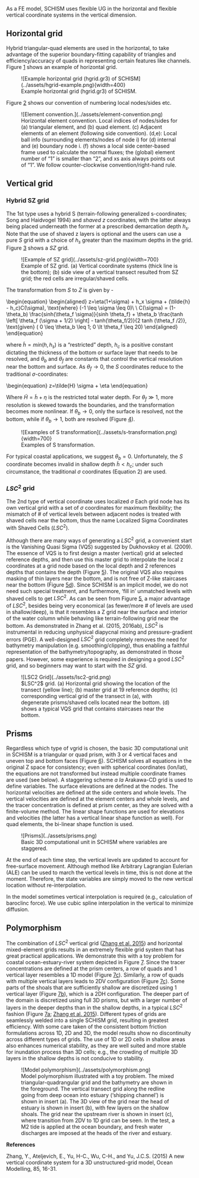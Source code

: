 As a FE model, SCHISM uses flexible UG in the horizontal and flexible vertical coordinate systems in the vertical dimension. 

## Horizontal grid
Hybrid triangular-quad elements are used in the horizontal, to take advantage of the superior boundary-fitting capability of triangles and efficiency/accuracy of quads in representing certain features like channels. Figure [1](#figure01) shows an example of horizontal grid.

<figure markdown id="figure01">
![Example horizontal grid (hgrid.gr3) of SCHISM](../assets/hgrid-example.png){width=400}
<figcaption>Example horizontal grid (hgrid.gr3) of SCHISM.</figcaption>
</figure>

Figure [2](#figure02) shows our convention of numbering local nodes/sides etc.

<figure markdown id="figure02">
![Element convention.](../assets/element-convention.png)
<figcaption>Horizontal element convention. Local indices of nodes/sides for (a) triangular element, and (b) quad element. (c) Adjacent elements of an element (following side convention). (d,e): Local ball info (surrounding elements/nodes of node i) for (d) internal and (e) boundary node i. (f) shows a local side center-based frame used to calculate the normal fluxes; the (global) element number of “1” is smaller than “2”, and xs axis always points out of “1”. We follow counter-clockwise convention/right-hand rule.</figcaption>
</figure>

## Vertical grid
### Hybrid SZ grid
The 1st type uses a hybrid S (terrain-following generalized s-coordinates; Song and Haidvogel 1994) and _shaved z_ coordinates, with the latter always being placed underneath the former at a prescribed demarcation depth $h_s$. Note that the use of shaved z layers is optional and the users can use a pure $S$ grid with a choice of $h_s$ greater than the maximum depths in the grid. Figure [3](#figure03) shows a $SZ$ grid.

<figure markdown id="figure03">
![Example of SZ grid](../assets/sz-grid.png){width=700}
<figcaption> Example of SZ grid. (a) Vertical coordinate systems (thick line is the bottom); (b) side view of a vertical transect resulted from SZ grid; the red cells are irregular/shaved cells.</figcaption>
</figure>

The transformation from $S$ to $Z$ is given by - 

\begin{equation}
\begin{aligned}
z=\eta(1+\sigma) + h_x \sigma + (\tilde{h} - h_c)C(\sigma), \text{where} (-1 \leq \sigma \leq 0)\\
\\
C(\sigma) = (1-\theta_b) \frac{sinh(\theta_f \sigma)}{sinh \theta_f} + \theta_b \frac{tanh \left[ \theta_f (\sigma + 1/2) \right] - tanh(\theta_f/2)}{2 tanh (\theta_f /2)}, \text{given} ( 0 \leq \theta_b \leq 1; 0 \lt \theta_f \leq 20)
\end{aligned}
\end{equation}

where $\tilde{h} = min(h, h_s)$ is a “restricted” depth, $h_c$ is a positive constant dictating the thickness of the bottom or surface layer that needs to be resolved, and $\theta_b$ and $\theta_f$ are constants that control the vertical resolution near the bottom and surface. As $\theta_f \rightarrow 0$, the $S$ coordinates reduce to the traditional $\sigma$-coordinates:

\begin{equation}
z=\tilde{H} \sigma + \eta
\end{equation}

Where $\tilde{H} = \tilde{h} + \eta$ is the restricted total water depth. For $\theta_f \gg 1$, more resolution is skewed towards the boundaries, and the transformation becomes more nonlinear. If $\theta_b \rightarrow 0$, only the surface is resolved, not the bottom, while if $\theta_b \rightarrow 1$, both are resolved (Figure [4](#figure04)).

<figure markdown id="figure04">
![Examples of S transformation](../assets/s-transformation.png){width=700}
<figcaption> Examples of S transformation.</figcaption>
</figure>

For typical coastal applications, we suggest $\theta_b = 0$. Unfortunately, the $S$ coordinate becomes invalid in shallow depth $\tilde{h} \lt h_c$; under such circumstance, the traditional $\sigma$ coordinates (Equation 2) are used.

### $LSC^2$ grid
The 2nd type of vertical coordinate uses localized $\sigma$ Each grid node has its own vertical grid with a set of $\sigma$ coordinates for maximum flexibility; the mismatch of # of vertical levels between adjacent nodes is treated with shaved cells near the bottom, thus the name Localized Sigma Coordinates with Shaved Cells ($LSC^2$).

Although there are many ways of generating a $LSC^2$ grid, a convenient start is the Vanishing Quasi Sigma (VQS) suggested by Dukhovskoy et al. (2009). The essence of VQS is to first design a master (vertical) grid at selected reference depths, and then use this master grid to interpolate the local z coordinates at a grid node based on the local depth and 2 references depths that contains the depth (Figure [5](#figure05)). The original VQS also requires masking of thin layers near the bottom, and is not free of Z-like staircases near the bottom (Figure [5d](#figure05)). Since SCHISM is an implicit model, we do not need such special treatment, and furthermore, ‘fill in’ unmatched levels with shaved cells to get $LSC^2$. As can be seen from Figure [5](#figure05), a major advantage of $LSC^2$, besides being very economical (as fewer/more # of levels are used in shallow/deep), is that it resembles a Z grid near the surface and interior of the water column while behaving like terrain-following grid near the bottom. As demonstrated in Zhang et al. (2015, 2016ab), $LSC^2$ is instrumental in reducing unphysical diapycnal mixing and pressure-gradient errors (PGE). A well-designed $LSC^2$ grid completely removes the need for bathymetry manipulation (e.g. smoothing/clipping), thus enabling a faithful representation of the bathymetry/topography, as demonstrated in those papers. However, some experience is required in designing a good $LSC^2$ grid, and so beginners may want to start with the $SZ$ grid.

<figure markdown id="figure05">
![LSC2 Grid](../assets/lsc2-grid.png)
<figcaption>$LSC^2$ grid. (a) Horizontal grid showing the location of the transect (yellow line); (b) master grid at 19 reference depths; (c) corresponding vertical grid of the transect in (a), with degenerate prisms/shaved cells located near the bottom. (d) shows a typical VQS grid that contains staircases near the bottom.</figcaption>
</figure>

## Prisms
Regardless which type of vgrid is chosen, the basic 3D computational unit in SCHISM is a triangular or quad prism, with 3 or 4 vertical faces and uneven top and bottom faces (Figure [6](#figure06)). SCHISM solves all equations in the original Z space for consistency; even with spherical coordinates (lon/lat), the equations are not transformed but instead multiple coordinate frames are used (see below). A staggering scheme _a la_ Arakawa-CD grid is used to define variables. The surface elevations are defined at the nodes. The horizontal velocities are defined at the side centers and whole levels. The vertical velocities are defined at the element centers and whole levels, and the tracer concentration is defined at prism center, as they are solved with a finite-volume method. The linear shape functions are used for elevations and velocities (the latter has a vertical linear shape function as well). For quad elements, the bi-linear shape function is used.

<figure markdown id="figure06">
![Prisms](../assets/prisms.png)
<figcaption>Basic 3D computational unit in SCHISM where variables are staggered.</figcaption>
</figure>

At the end of each time step, the vertical levels are updated to account for free-surface movement. Although method like Arbitrary Lagrangian Eulerian (ALE) can be used to march the vertical levels in time, this is not done at the moment. Therefore, the state variables are simply moved to the new vertical location without re-interpolation.

In the model sometimes vertical interpolation is required (e.g., calculation of baroclinc force). We use cubic spline interpolation in the vertical to minimize diffusion.

## Polymorphism
The combination of $LSC^2$ vertical grid ([Zhang et al. 2015](#zhang2015)) and horizontal mixed-element grids results in an extremely flexible grid system that has great practical applications. We demonstrate this with a toy problem for coastal ocean-estuary-river system depicted in Figure [7](#figure07). Since the tracer concentrations are defined at the prism centers, a row of quads and 1 vertical layer resembles a 1D model (Figure [7c](#figure07)). Similarly, a row of quads with multiple vertical layers leads to 2DV configuration (Figure [7c](#figure07)). Some parts of the shoals that are sufficiently shallow are discretized using 1 vertical layer (Figure [7b](#figure07)), which is a 2DH configuration. The deeper part of the domain is discretized using full 3D prisms, but with a larger number of layers in the deeper depths than in the shallow depths, in a typical $LSC^2$ fashion (Figure [7a](#figure07); [Zhang et al. 2015](#zhang2015)). Different types of grids are seamlessly welded into a single SCHISM grid, resulting in greatest efficiency. With some care taken of the consistent bottom friction formulations across 1D, 2D and 3D, the model results show no discontinuity across different types of grids. The use of 1D or 2D cells in shallow areas also enhances numerical stability, as they are well suited and more stable for inundation process than 3D cells; e.g., the crowding of multiple 3D layers in the shallow depths is not conducive to stability.

<figure markdown id="figure07">
![Model polymorphism](../assets/polymorphism.png)
<figcaption>Model polymorphism illustrated with a toy problem. The mixed triangular-quadrangular grid and the bathymetry are shown in the foreground. The vertical transect grid along the redline going from deep ocean into estuary (‘shipping channel’) is shown in insert (a). The 3D view of the grid near the head of estuary is shown in insert (b), with few layers on the shallow shoals. The grid near the upstream river is shown in insert (c), where transition from 2DV to 1D grid can be seen. In the test, a M2 tide is applied at the ocean boundary, and fresh water discharges are imposed at the heads of the river and estuary.</figcaption>
</figure>

**References**

<span id="zhang2016">Zhang, Y., Ateljevich, E., Yu, H-C., Wu, C-H., and Yu, J.C.S. (2015) A new vertical coordinate system for a 3D unstructured-grid model, Ocean Modelling, 85, 16-31.</span>
